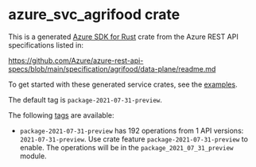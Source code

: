 # azure_svc_agrifood crate

This is a generated [Azure SDK for Rust](https://github.com/Azure/azure-sdk-for-rust) crate from the Azure REST API specifications listed in:

https://github.com/Azure/azure-rest-api-specs/blob/main/specification/agrifood/data-plane/readme.md

To get started with these generated service crates, see the [examples](https://github.com/Azure/azure-sdk-for-rust/blob/main/services/README.md#examples).

The default tag is `package-2021-07-31-preview`.

The following [tags](https://github.com/Azure/azure-sdk-for-rust/blob/main/services/tags.md) are available:

- `package-2021-07-31-preview` has 192 operations from 1 API versions: `2021-07-31-preview`. Use crate feature `package-2021-07-31-preview` to enable. The operations will be in the `package_2021_07_31_preview` module.